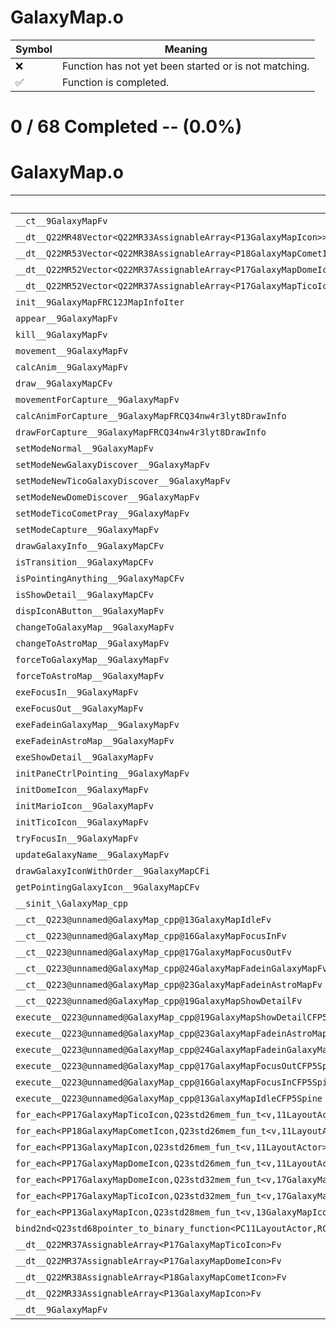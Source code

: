 # GalaxyMap.o
| Symbol | Meaning 
| ------------- | ------------- 
| :x: | Function has not yet been started or is not matching. 
| :white_check_mark: | Function is completed. 


# 0 / 68 Completed -- (0.0%)
# GalaxyMap.o
| Symbol | Decompiled? |
| ------------- | ------------- |
| `__ct__9GalaxyMapFv` | :x: |
| `__dt__Q22MR48Vector<Q22MR33AssignableArray<P13GalaxyMapIcon>>Fv` | :x: |
| `__dt__Q22MR53Vector<Q22MR38AssignableArray<P18GalaxyMapCometIcon>>Fv` | :x: |
| `__dt__Q22MR52Vector<Q22MR37AssignableArray<P17GalaxyMapDomeIcon>>Fv` | :x: |
| `__dt__Q22MR52Vector<Q22MR37AssignableArray<P17GalaxyMapTicoIcon>>Fv` | :x: |
| `init__9GalaxyMapFRC12JMapInfoIter` | :x: |
| `appear__9GalaxyMapFv` | :x: |
| `kill__9GalaxyMapFv` | :x: |
| `movement__9GalaxyMapFv` | :x: |
| `calcAnim__9GalaxyMapFv` | :x: |
| `draw__9GalaxyMapCFv` | :x: |
| `movementForCapture__9GalaxyMapFv` | :x: |
| `calcAnimForCapture__9GalaxyMapFRCQ34nw4r3lyt8DrawInfo` | :x: |
| `drawForCapture__9GalaxyMapFRCQ34nw4r3lyt8DrawInfo` | :x: |
| `setModeNormal__9GalaxyMapFv` | :x: |
| `setModeNewGalaxyDiscover__9GalaxyMapFv` | :x: |
| `setModeNewTicoGalaxyDiscover__9GalaxyMapFv` | :x: |
| `setModeNewDomeDiscover__9GalaxyMapFv` | :x: |
| `setModeTicoCometPray__9GalaxyMapFv` | :x: |
| `setModeCapture__9GalaxyMapFv` | :x: |
| `drawGalaxyInfo__9GalaxyMapCFv` | :x: |
| `isTransition__9GalaxyMapCFv` | :x: |
| `isPointingAnything__9GalaxyMapCFv` | :x: |
| `isShowDetail__9GalaxyMapCFv` | :x: |
| `dispIconAButton__9GalaxyMapFv` | :x: |
| `changeToGalaxyMap__9GalaxyMapFv` | :x: |
| `changeToAstroMap__9GalaxyMapFv` | :x: |
| `forceToGalaxyMap__9GalaxyMapFv` | :x: |
| `forceToAstroMap__9GalaxyMapFv` | :x: |
| `exeFocusIn__9GalaxyMapFv` | :x: |
| `exeFocusOut__9GalaxyMapFv` | :x: |
| `exeFadeinGalaxyMap__9GalaxyMapFv` | :x: |
| `exeFadeinAstroMap__9GalaxyMapFv` | :x: |
| `exeShowDetail__9GalaxyMapFv` | :x: |
| `initPaneCtrlPointing__9GalaxyMapFv` | :x: |
| `initDomeIcon__9GalaxyMapFv` | :x: |
| `initMarioIcon__9GalaxyMapFv` | :x: |
| `initTicoIcon__9GalaxyMapFv` | :x: |
| `tryFocusIn__9GalaxyMapFv` | :x: |
| `updateGalaxyName__9GalaxyMapFv` | :x: |
| `drawGalaxyIconWithOrder__9GalaxyMapCFi` | :x: |
| `getPointingGalaxyIcon__9GalaxyMapCFv` | :x: |
| `__sinit_\GalaxyMap_cpp` | :x: |
| `__ct__Q223@unnamed@GalaxyMap_cpp@13GalaxyMapIdleFv` | :x: |
| `__ct__Q223@unnamed@GalaxyMap_cpp@16GalaxyMapFocusInFv` | :x: |
| `__ct__Q223@unnamed@GalaxyMap_cpp@17GalaxyMapFocusOutFv` | :x: |
| `__ct__Q223@unnamed@GalaxyMap_cpp@24GalaxyMapFadeinGalaxyMapFv` | :x: |
| `__ct__Q223@unnamed@GalaxyMap_cpp@23GalaxyMapFadeinAstroMapFv` | :x: |
| `__ct__Q223@unnamed@GalaxyMap_cpp@19GalaxyMapShowDetailFv` | :x: |
| `execute__Q223@unnamed@GalaxyMap_cpp@19GalaxyMapShowDetailCFP5Spine` | :x: |
| `execute__Q223@unnamed@GalaxyMap_cpp@23GalaxyMapFadeinAstroMapCFP5Spine` | :x: |
| `execute__Q223@unnamed@GalaxyMap_cpp@24GalaxyMapFadeinGalaxyMapCFP5Spine` | :x: |
| `execute__Q223@unnamed@GalaxyMap_cpp@17GalaxyMapFocusOutCFP5Spine` | :x: |
| `execute__Q223@unnamed@GalaxyMap_cpp@16GalaxyMapFocusInCFP5Spine` | :x: |
| `execute__Q223@unnamed@GalaxyMap_cpp@13GalaxyMapIdleCFP5Spine` | :x: |
| `for_each<PP17GalaxyMapTicoIcon,Q23std26mem_fun_t<v,11LayoutActor>>__3stdFPP17GalaxyMapTicoIconPP17GalaxyMapTicoIconQ23std26mem_fun_t<v,11LayoutActor>_Q23std26mem_fun_t<v,11LayoutActor>` | :x: |
| `for_each<PP18GalaxyMapCometIcon,Q23std26mem_fun_t<v,11LayoutActor>>__3stdFPP18GalaxyMapCometIconPP18GalaxyMapCometIconQ23std26mem_fun_t<v,11LayoutActor>_Q23std26mem_fun_t<v,11LayoutActor>` | :x: |
| `for_each<PP13GalaxyMapIcon,Q23std26mem_fun_t<v,11LayoutActor>>__3stdFPP13GalaxyMapIconPP13GalaxyMapIconQ23std26mem_fun_t<v,11LayoutActor>_Q23std26mem_fun_t<v,11LayoutActor>` | :x: |
| `for_each<PP17GalaxyMapDomeIcon,Q23std26mem_fun_t<v,11LayoutActor>>__3stdFPP17GalaxyMapDomeIconPP17GalaxyMapDomeIconQ23std26mem_fun_t<v,11LayoutActor>_Q23std26mem_fun_t<v,11LayoutActor>` | :x: |
| `for_each<PP17GalaxyMapDomeIcon,Q23std32mem_fun_t<v,17GalaxyMapDomeIcon>>__3stdFPP17GalaxyMapDomeIconPP17GalaxyMapDomeIconQ23std32mem_fun_t<v,17GalaxyMapDomeIcon>_Q23std32mem_fun_t<v,17GalaxyMapDomeIcon>` | :x: |
| `for_each<PP17GalaxyMapTicoIcon,Q23std32mem_fun_t<v,17GalaxyMapTicoIcon>>__3stdFPP17GalaxyMapTicoIconPP17GalaxyMapTicoIconQ23std32mem_fun_t<v,17GalaxyMapTicoIcon>_Q23std32mem_fun_t<v,17GalaxyMapTicoIcon>` | :x: |
| `for_each<PP13GalaxyMapIcon,Q23std28mem_fun_t<v,13GalaxyMapIcon>>__3stdFPP13GalaxyMapIconPP13GalaxyMapIconQ23std28mem_fun_t<v,13GalaxyMapIcon>_Q23std28mem_fun_t<v,13GalaxyMapIcon>` | :x: |
| `bind2nd<Q23std68pointer_to_binary_function<PC11LayoutActor,RCQ34nw4r3lyt8DrawInfo,v>,Q34nw4r3lyt8DrawInfo>__3stdFRCQ23std68pointer_to_binary_function<PC11LayoutActor,RCQ34nw4r3lyt8DrawInfo,v>RCQ34nw4r3lyt8DrawInfo_Q23std110binder2nd<Q23std68pointer_to_binary_function<PC11LayoutActor,RCQ34nw4r3lyt8DrawInfo,v>,RCQ34nw4r3lyt8DrawInfo>` | :x: |
| `__dt__Q22MR37AssignableArray<P17GalaxyMapTicoIcon>Fv` | :x: |
| `__dt__Q22MR37AssignableArray<P17GalaxyMapDomeIcon>Fv` | :x: |
| `__dt__Q22MR38AssignableArray<P18GalaxyMapCometIcon>Fv` | :x: |
| `__dt__Q22MR33AssignableArray<P13GalaxyMapIcon>Fv` | :x: |
| `__dt__9GalaxyMapFv` | :x: |
